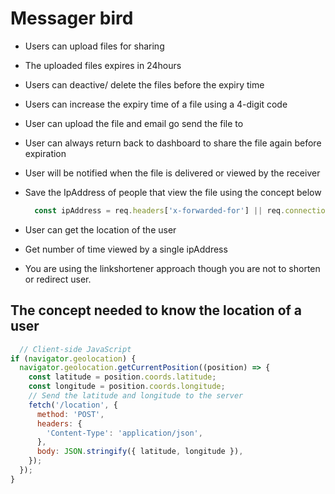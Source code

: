 # Messager bird
- Users can upload files for sharing
- The uploaded files expires in 24hours
- Users can deactive/ delete the files before the expiry time
- Users can increase the expiry time of a file using a 4-digit code
- User can upload the file and email go send the file to
- User can always return back to dashboard to share the file again before expiration
- User will be notified when the file is delivered or viewed by the receiver
- Save the IpAddress of people that view the file using the concept below
  
  ```js
    const ipAddress = req.headers['x-forwarded-for'] || req.connection.remoteAddress;
  ```

- User can get the location of the user
- Get number of time viewed by a single  ipAddress
- You are using the linkshortener approach though you are not to shorten or redirect user.

## The concept needed to know the location of a user

```js
  // Client-side JavaScript
if (navigator.geolocation) {
  navigator.geolocation.getCurrentPosition((position) => {
    const latitude = position.coords.latitude;
    const longitude = position.coords.longitude;
    // Send the latitude and longitude to the server
    fetch('/location', {
      method: 'POST',
      headers: {
        'Content-Type': 'application/json',
      },
      body: JSON.stringify({ latitude, longitude }),
    });
  });
}
```